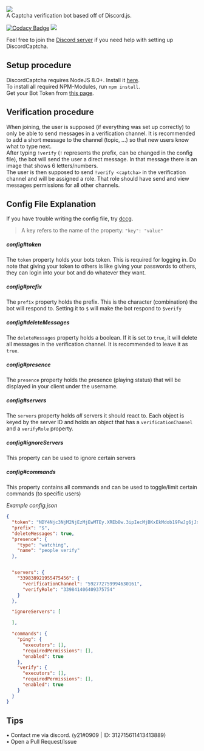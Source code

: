 <img src="https://image.ibb.co/gEN0oR/discord_banner.png"><br/>
A Captcha verification bot based off of Discord.js.

[![Codacy Badge](https://api.codacy.com/project/badge/Grade/ba341e35d2c84bc0a0adc6a2ae2f4e1c)](https://app.codacy.com/app/y21/discordcaptcha?utm_source=github.com&utm_medium=referral&utm_content=y21/discordcaptcha&utm_campaign=badger)
<img src="https://travis-ci.org/y21/discordcaptcha.svg?branch=master"/>

Feel free to join the <a href="https://discord.gg/955naZw">Discord server</a> if you need help with setting up DiscordCaptcha.

## Setup procedure
DiscordCaptcha requires NodeJS 8.0+. Install it <a href="https://nodejs.org/en/download/package-manager/">here</a>.<br />
To install all required NPM-Modules, run `npm install`.<br/>
Get your Bot Token from <a href="https://discordapp.com/developers/applications/me">this page</a>.

## Verification procedure
When joining, the user is supposed (if everything was set up correctly) to only be able to send messages in a verification channel.
It is recommended to add a short message to the channel (topic, ...) so that new users know what to type next.<br/>
After typing `!verify` (`!` represents the prefix, can be changed in the config file), the bot will send the user a direct message.
In that message there is an image that shows 6 letters/numbers.<br/>
The user is then supposed to send `!verify <captcha>` in the verification channel and will be assigned a role.
That role should have send and view messages permissions for all other channels.

## Config File Explanation
If you have trouble writing the config file, try [dccg](https://github.com/y21/dccg).
> A key refers to the name of the property: `"key": "value"`

##### config#token
The `token` property holds your bots token. This is required for logging in. Do note that giving your token to others is like giving your passwords to others, they can login into your bot and do whatever they want.

##### config#prefix
The `prefix` property holds the prefix. This is the character (combination) the bot will respond to. Setting it to `$` will make the bot respond to `$verify`

##### config#deleteMessages
The `deleteMessages` property holds a boolean. If it is set to `true`, it will delete all messages in the verification channel. It is recommended to leave it as `true`.

##### config#presence
The `presence` property holds the presence (playing status) that will be displayed in your client under the username.

##### config#servers
The `servers` property holds *all* servers it should react to. Each object is keyed by the server ID and holds an object that has a `verificationChannel` and a `verifyRole` property.

##### config#ignoreServers
This property can be used to ignore certain servers 

##### config#commands
This property contains all commands and can be used to toggle/limit certain commands (to specific users)

_Example config.json_
```json
{
  "token": "NDY4Njc3NjM2NjEzMjEwMTEy.XREb8w.3ipIecMjBKxEkMdob19FwJg6jJs",
  "prefix": "$",
  "deleteMessages": true,
  "presence": {
    "type": "watching",
    "name": "people verify"
  },


  "servers": {
    "339838921955475456": {
      "verificationChannel": "592772759994630161",
      "verifyRole": "339841406409375754"
    }
  },

  "ignoreServers": [

  ],

  "commands": {
    "ping": {
      "executors": [],
      "requiredPermissions": [],
      "enabled": true
    },
    "verify": {
      "executors": [],
      "requiredPermissions": [],
      "enabled": true
    }
  }
}
```

## Tips
• Contact me via discord. (y21#0909 | ID: 312715611413413889)<br/>
• Open a Pull Request/Issue
